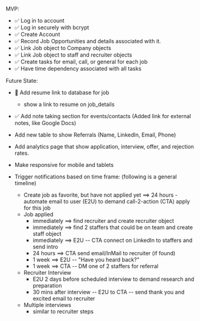 MVP:

- ✅ Log in to account
- ✅ Log in securely with bcrypt
- ✅ Create Account
- ✅ Record Job Opportunities and details associated with it.
- ✅ Link Job object to Company objects
- ✅ Link Job object to staff and recruiter objects
- ✅ Create tasks for email, call, or general for each job
- ✅ Have time dependency associated with all tasks


Future State:
- 🚨 Add resume link to database for job
    - show a link to resume on job_details
- ✅ Add note taking section for events/contacts (Added link for external notes, like Google Docs)
- Add new table to show Referrals (Name, LinkedIn, Email, Phone)
- Add analytics page that show application, interview, offer, and rejection rates.
- Make responsive for mobile and tablets

- Trigger notifications based on time frame: (following is a general timeline)
    - Create job as favorite, but have not applied yet ==> 24 hours - automate email to user (E2U) to demand call-2-action (CTA) apply for this job
    - Job applied
        - immediately ==> find recruiter and create recruiter object
        - immediately ==> find 2 staffers that could be on team and create staff object
        - immediately ==> E2U -- CTA connect on LinkedIn to staffers and send intro
        - 24 hours ==> CTA send email/InMail to recruiter (if found)
        - 1 week ==> E2U -- "Have you heard back?"
        - 1 week ==> CTA -- DM one of 2 staffers for referral
    - Recruiter Interview
        - E2U 2 days before scheduled interview to demand research and preparation
        - 30 mins after interview -- E2U to CTA -- send thank you and excited email to recruiter
    - Multiple interviews
        - similar to recruiter steps